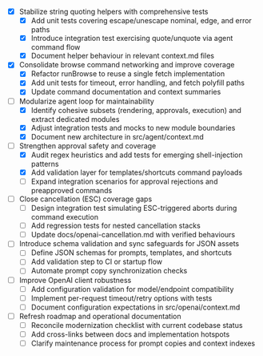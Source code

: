 - [x] Stabilize string quoting helpers with comprehensive tests
  - [x] Add unit tests covering escape/unescape nominal, edge, and error paths
  - [x] Introduce integration test exercising quote/unquote via agent command flow
  - [x] Document helper behaviour in relevant context.md files
- [x] Consolidate browse command networking and improve coverage
  - [x] Refactor runBrowse to reuse a single fetch implementation
  - [x] Add unit tests for timeout, error handling, and fetch polyfill paths
  - [x] Update command documentation and context summaries
- [ ] Modularize agent loop for maintainability
  - [x] Identify cohesive subsets (rendering, approvals, execution) and extract dedicated modules
  - [x] Adjust integration tests and mocks to new module boundaries
  - [x] Document new architecture in src/agent/context.md
- [ ] Strengthen approval safety and coverage
  - [x] Audit regex heuristics and add tests for emerging shell-injection patterns
  - [x] Add validation layer for templates/shortcuts command payloads
  - [ ] Expand integration scenarios for approval rejections and preapproved commands
- [ ] Close cancellation (ESC) coverage gaps
  - [ ] Design integration test simulating ESC-triggered aborts during command execution
  - [ ] Add regression tests for nested cancellation stacks
  - [ ] Update docs/openai-cancellation.md with verified behaviours
- [ ] Introduce schema validation and sync safeguards for JSON assets
  - [ ] Define JSON schemas for prompts, templates, and shortcuts
  - [ ] Add validation step to CI or startup flow
  - [ ] Automate prompt copy synchronization checks
- [ ] Improve OpenAI client robustness
  - [ ] Add configuration validation for model/endpoint compatibility
  - [ ] Implement per-request timeout/retry options with tests
  - [ ] Document configuration expectations in src/openai/context.md
- [ ] Refresh roadmap and operational documentation
  - [ ] Reconcile modernization checklist with current codebase status
  - [ ] Add cross-links between docs and implementation hotspots
  - [ ] Clarify maintenance process for prompt copies and context indexes
